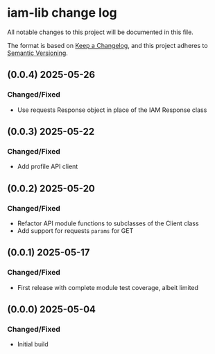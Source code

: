 # iam-lib change log
All notable changes to this project will be documented in this file.

The format is based on [Keep a Changelog](https://keepachangelog.com/en/1.0.0/),
and this project adheres to [Semantic Versioning](https://semver.org/spec/v2.0.0.html).

## (0.0.4) 2025-05-26
### Changed/Fixed
- Use requests Response object in place of the IAM Response class 

## (0.0.3) 2025-05-22
### Changed/Fixed
- Add profile API client

## (0.0.2) 2025-05-20
### Changed/Fixed
- Refactor API module functions to subclasses of the Client class
- Add support for requests `params` for GET

## (0.0.1) 2025-05-17
### Changed/Fixed
- First release with complete module test coverage, albeit limited

## (0.0.0) 2025-05-04
### Changed/Fixed
- Initial build
